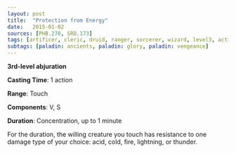 ```yaml
---
layout: post
title:  "Protection from Energy"
date:   2015-01-02
sources: [PHB.270, SRD.173]
tags: [artificer, cleric, druid, ranger, sorcerer, wizard, level3, action, concentration, abjuration]
subtags: [paladin: ancients, paladin: glory, paladin: vengeance]
---
```


**3rd-level abjuration**

**Casting Time**: 1 action

**Range**: Touch

**Components**: V, S

**Duration**: Concentration, up to 1 minute

For the duration, the willing creature you touch has resistance to one damage type of your choice: acid, cold, fire, lightning, or thunder.
